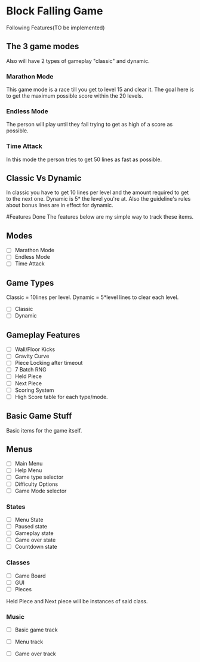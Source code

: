 # Block Falling Game
Following Features(TO be implemented)

## The 3 game modes
Also will have 2 types of gameplay "classic" and dynamic.

### Marathon Mode
This game mode is a race till you get to level 15 and clear it. The goal here is to get the maximum possible score within the 20 levels.

### Endless Mode
The person will play until they fail trying to get as high of a score as possible.

### Time Attack
In this mode the person tries to get 50 lines as fast as possible.

## Classic Vs Dynamic
In classic you have to get 10 lines per level and the amount required to get to the next one. Dynamic is 5* the level you're at. Also the guideline's rules about bonus lines are in effect for dynamic.

#Features Done
The features below are my simple way to track these items.

## Modes
- [ ] Marathon Mode
- [ ] Endless Mode
- [ ] Time Attack

## Game Types
Classic = 10lines per level. Dynamic = 5*level lines to clear each level.
-[ ] Classic
-[ ] Dynamic

## Gameplay Features
 -[ ] Wall/Floor Kicks
 -[ ] Gravity Curve
 -[ ] Piece Locking after timeout
 -[ ] 7 Batch RNG
 -[ ] Held Piece
 -[ ] Next Piece
 -[ ] Scoring System
 -[ ] High Score table for each type/mode.
 
 ## Basic Game Stuff
 Basic items for the game itself.
 
 ## Menus
 -[ ] Main Menu
 -[ ] Help Menu
 -[ ] Game type selector
 -[ ] Difficulty Options
 -[ ] Game Mode selector
 
 ### States
 -[ ] Menu State
 -[ ] Paused state
 -[ ] Gameplay state
 -[ ] Game over state
 -[ ] Countdown state
 
 ### Classes
 -[ ] Game Board
 -[ ] GUI
 -[ ] Pieces
 
 Held Piece and Next piece will be instances of said class.
 
 ### Music
 -[ ] Basic game track
 -[ ] Menu track
 -[ ] Game over track
 